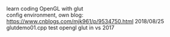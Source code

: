 learn coding  OpenGL with glut<br>
config environment, own blog: https://www.cnblogs.com/mjk961/p/9534750.html
2018/08/25  glutdemo01.cpp test opengl glut in vs 2017  
